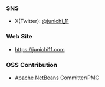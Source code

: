 ### SNS

- X(Twitter): [@junichi_11](https://twitter.com/junichi_11)

### Web Site

- https://junichi11.com

### OSS Contribution

- [Apache NetBeans](https://github.com/apache/netbeans) Committer/PMC


<!--
**junichi11/junichi11** is a ✨ _special_ ✨ repository because its `README.md` (this file) appears on your GitHub profile.

Here are some ideas to get you started:

- 🔭 I’m currently working on ...
- 🌱 I’m currently learning ...
- 👯 I’m looking to collaborate on ...
- 🤔 I’m looking for help with ...
- 💬 Ask me about ...
- 📫 How to reach me: ...
- 😄 Pronouns: ...
- ⚡ Fun fact: ...
-->
